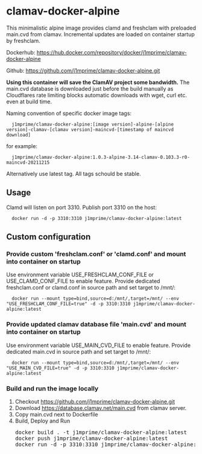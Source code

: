 # clamav-docker-alpine
This minimalistic alpine image provides clamd and freshclam with preloaded main.cvd from clamav. Incremental updates are loaded on container startup by freshclam.

Dockerhub: https://hub.docker.com/repository/docker/j1mprime/clamav-docker-alpine

Github: https://github.com/j1mprime/clamav-docker-alpine.git

<b>Using this container will save the ClamAV project some bandwidth.</b>
The main.cvd database is downloaded just before the build manually as Cloudflares rate limiting blocks automatic downloads with wget, curl etc. even at build time.

Naming convention of specific docker image tags:

      j1mprime/clamav-docker-alpine:[image version]-alpine-[alpine version]-clamav-[clamav version]-maincvd-[timestamp of maincvd download]

for example:

      j1mprime/clamav-docker-alpine:1.0.3-alpine-3.14-clamav-0.103.3-r0-maincvd-20211215

Alternatively use latest tag. All tags schould be stable.

## Usage
Clamd  will listen on port 3310. Publish port 3310 on the host:

      docker run -d -p 3310:3310 j1mprime/clamav-docker-alpine:latest

## Custom configuration

### Provide custom 'freshclam.conf' or 'clamd.conf' and mount into container on startup
Use environment variable USE_FRESHCLAM_CONF_FILE or USE_CLAMD_CONF_FILE to enable feature.
Provide dedicated freshclam.conf or clamd.conf in source path and set target to /mnt/:

      docker run --mount type=bind,source=d:/mnt/,target=/mnt/ --env "USE_FRESHCLAM_CONF_FILE=true" -d -p 3310:3310 j1mprime/clamav-docker-alpine:latest
### Provide updated clamav database file 'main.cvd' and mount into container on startup
Use environment variable USE_MAIN_CVD_FILE to enable feature.
Provide dedicated main.cvd in source path and set target to /mnt/:

      docker run --mount type=bind,source=d:/mnt/,target=/mnt/ --env "USE_MAIN_CVD_FILE=true" -d -p 3310:3310 j1mprime/clamav-docker-alpine:latest

### Build and run the image locally
1. Checkout https://github.com/j1mprime/clamav-docker-alpine.git
1. Download https://database.clamav.net/main.cvd from clamav server.
2. Copy main.cvd next to Dockerfile
2. Build, Deploy and Run
    <pre>docker build . -t j1mprime/clamav-docker-alpine:latest
   docker push j1mprime/clamav-docker-alpine:latest
   docker run -d -p 3310:3310 j1mprime/clamav-docker-alpine:latest</pre>